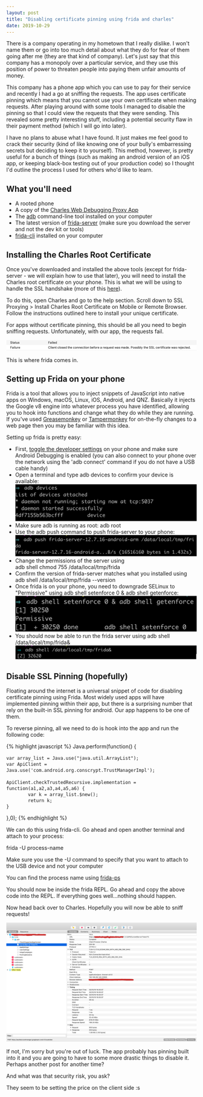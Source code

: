```yaml
---
layout: post
title: "Disabling certificate pinning using frida and charles"
date: 2019-10-29
---
```


There is a company operating in my hometown that I really dislike. I won't name them or go into too much detail about what they do for fear of them going after me (they are that kind of company). Let's just say that this company has a monopoly over a particular service, and they use this position of power to threaten people into paying them unfair amounts of money.

This company has a phone app which you can use to pay for their service and recently I had a go at sniffing the requests. The app uses certificate pinning which means that you cannot use your own certificate when making requests. After playing around with some tools I managed to disable the pinning so that I could view the requests that they were sending. This revealed some pretty interesting stuff, including a potential security flaw in their payment method (which
I will go into later). 

I have no plans to abuse what I have found. It just makes me feel good to crack their security (kind of like knowing one of your bully's embarressing secrets but deciding to keep it to yourself). This method, however, is pretty useful for a bunch of things (such as making an android version of an iOS app, or keeping black-box testing out of your production code) so I thought I'd outline the process I used for others who'd like to learn.

<!-- more -->

<h2>What you'll need</h2>

<ul>
<li>A rooted phone</li>
<li>A copy of the <a href="https://www.charlesproxy.com/">Charles Web Debugging Proxy App</a></li>
<li>The <a href="https://developer.android.com/studio/command-line/adb?gclid=EAIaIQobChMIoPHAkbXA5QIVCSQrCh280AMZEAAYASAAEgKdKvD_BwE">adb</a> command-line tool installed on your computer</li>
<li>The latest version of <a href="https://github.com/frida/frida/releases">frida-server</a> (make sure you download the server and not the dev kit or tools)</li>
<li><a href="https://www.frida.re/docs/frida-cli/">frida-cli</a> installed on your computer</li>
</ul>

<h2>Installing the Charles Root Certificate</h2>

<p>Once you've downloaded and installed the above tools (except for frida-server - we will explain how to use that later), you will need to install the Charles root certificate on your phone. This is what we will be using to handle the SSL handshake (more of this <a href="https://www.charlesproxy.com/documentation/proxying/ssl-proxying/">here</a>).</p>

<p>To do this, open Charles and go to the help section. Scroll down to SSL Proxying > Install Charles Root Certificate on Mobile or Remote Browser. Follow the instructions outlined here to install your unique certificate.</p>

<p>For apps without certificate pinning, this should be all you need to begin sniffing requests. Unfortunately, with our app, the requests fail.</p>

<img src="../assets/images/posts/failed-request.png"/>

This is where frida comes in.

<h2>Setting up Frida on your phone</h2>

Frida is a tool that allows you to inject snippets of JavaScript into native apps on Windows, macOS, Linux, iOS, Android, and QNZ. Basically it injects the Google v8 engine into whatever process you have identified, allowing you to hook into functions and change what they do while they are running. If you've used <a href="https://addons.mozilla.org/en-US/firefox/addon/greasemonkey/">Greasemonkey</a> or <a
href="https://chrome.google.com/webstore/detail/tampermonkey/dhdgffkkebhmkfjojejmpbldmpobfkfo?hl=en">Tampermonkey</a> for on-the-fly changes to a web page then you may be familiar with this idea.

Setting up frida is pretty easy:
<ul class="list">
<li>
First, <a href="https://developer.android.com/studio/debug/dev-options">toggle the developer settings</a> on your phone and make sure Android Debugging is enabled (you can also connect to your phone over the network using the 'adb connect' command if you do not have a USB cable handy) 
</li>
<li>Open a terminal and type <span class="code">adb devices</span> to confirm your device is available:
<img src="../assets/images/posts/adb-devices.png"/>
</li>
<li>Make sure adb is running as root: <span class="code">adb root</span></li>
<li>Use the <span class="code">adb push</span> command to push frida-server to your phone:
<img src="../assets/images/posts/adb-push.png"/>
</li>
<li>Change the permissions of the server using <div class="code">adb shell chmod 755 /data/local/tmp/frida</div></li>
<li>Confirm the version of frida-server matches what you installed using <span class="code">adb shell /data/local/tmp/frida --version</span>
</li>

<li>
Once frida is on your phone, you need to downgrade SELinux to "Permissive" using <span class="code">adb shell setenforce 0 & adb shell getenforce</span>:
<img src="../assets/images/posts/setenforce.png"/>
</li>
<li>
You should now be able to run the frida server using <span class="code">adb shell /data/local/tmp/frida&</span>
<img src="../assets/images/posts/start-frida.png"/>
</li>
</ul>

<h2>Disable SSL Pinning (hopefully)</h2>

Floating around the internet is a universal snippet of code for disabling certificate pinning using Frida. Most widely used apps will have implemented pinning within their app, but there is a surprising number that rely on the built-in SSL pinning for android. Our app happens to be one of them.

To reverse pinning, all we need to do is hook into the app and run the following code:

{% highlight javascript %}
Java.perform(function() {

    var array_list = Java.use("java.util.ArrayList");
    var ApiClient = Java.use('com.android.org.conscrypt.TrustManagerImpl');

    ApiClient.checkTrustedRecursive.implementation = function(a1,a2,a3,a4,a5,a6) {
            var k = array_list.$new();
            return k;
    }

},0);
{% endhighlight %}

<p>We can do this using frida-cli. Go ahead and open another terminal and attach to your process:</p>

<div class="code">frida -U process-name</div>


Make sure you use the <span class="code">-U</span> command to specify that you want to attach to the USB device and not your computer

You can find the process name using <a href="https://www.frida.re/docs/frida-ps/">frida-ps</a>

You should now be inside the frida REPL. Go ahead and copy the above code into the REPL. If everything goes well...nothing should happen.</p>

Now head back over to Charles. Hopefully you will now be able to sniff requests!

<img src="../assets/images/posts/charles.jpeg"/>

If not, I'm sorry but you're out of luck. The app probably has pinning built into it and you are going to have to some more drastic things to disable it. Perhaps another post for another time?

And what was that security risk, you ask?

They seem to be setting the price on the client side :s
